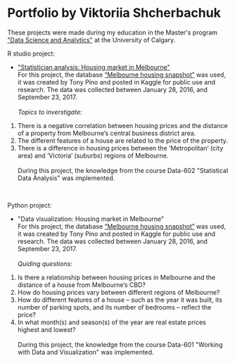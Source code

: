 # Portfolio by Viktoriia Shcherbachuk
These projects were made during my education in the Master's program ["Data Science and Analytics"](https://science.ucalgary.ca/data-science) at the University of Calgary. <br>

R studio project:
- ["Statistician analysis: Housing market in Melbourne"](https://github.com/viktoriiashcherbachuk/Portfolio/blob/main/R%20studio%20projects/Housing%20pricing%20in%20Melbourne%20project/Housing%20market%20in%20Melbourne.html) <br>
For this project, the database [“Melbourne housing snapshot”](https://www.kaggle.com/datasets/dansbecker/melbourne-housing-snapshot?resource=download) was used, it was created by Tony Pino and posted in Kaggle for public use and research. The data was collected between January 28, 2016, and September 23, 2017. <br> <br>
*Topics to inverstigate:*
1. There is a negative correlation between housing prices and the distance of a property from Melbourne’s central business district area.
2. The different features of a house are related to the price of the property.
3. There is a difference in housing prices between the ‘Metropolitan’ (city area) and ‘Victoria’ (suburbs) regions of Melbourne. <br> <br>
During this project, the knowledge from the course Data-602 "Statistical Data Analysis" was implemented.
<br>

Python project:
- "Data visualization: Housing market in Melbourne" <br>
For this project, the database [“Melbourne housing snapshot”](https://www.kaggle.com/datasets/dansbecker/melbourne-housing-snapshot?resource=download) was used, it was created by Tony Pino and posted in Kaggle for public use and research. The data was collected between January 28, 2016, and September 23, 2017. <br> <br>
*Quiding questions:*
1. Is there a relationship between housing prices in Melbourne and the distance of a house from Melbourne’s CBD?
2. How do housing prices vary between different regions of Melbourne?
3. How do different features of a house – such as the year it was built, its number of parking spots, and its number of bedrooms – reflect the price?
4. In what month(s) and season(s) of the year are real estate prices highest and lowest? <br> <br>
During this project, the knowledge from the course Data-601 "Working with Data and Visualization" was implemented.



